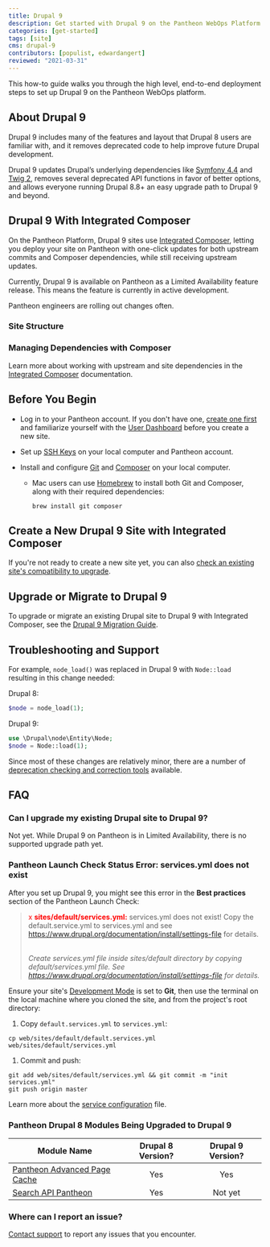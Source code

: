 ```yaml
---
title: Drupal 9
description: Get started with Drupal 9 on the Pantheon WebOps Platform.
categories: [get-started]
tags: [site]
cms: drupal-9
contributors: [populist, edwardangert]
reviewed: "2021-03-31"
---
```


This how-to guide walks you through the high level, end-to-end deployment steps to set up Drupal 9 on the Pantheon WebOps platform.

## About Drupal 9

Drupal 9 includes many of the features and layout that Drupal 8 users are familiar with, and it removes deprecated code to help improve future Drupal development.

Drupal 9 updates Drupal’s underlying dependencies like [Symfony 4.4](https://symfony.com/releases/4.4) and [Twig 2](https://twig.symfony.com/doc/2.x/index.html), removes several deprecated API functions in favor of better options, and allows everyone running Drupal 8.8+ an easy upgrade path to Drupal 9 and beyond.

## Drupal 9 With Integrated Composer

On the Pantheon Platform, Drupal 9 sites use [Integrated Composer](/integrated-composer), letting you deploy your site on Pantheon with one-click updates for both upstream commits and Composer dependencies, while still receiving upstream updates.

<Alert title="A note about Limited Availability" type="info" icon="leaf">

Currently, Drupal 9 is available on Pantheon as a Limited Availability feature release. This means the feature is currently in active development.

Pantheon engineers are rolling out changes often.

</Alert>

### Site Structure

<Partial file="ic-upstream-structure.md" />

### Managing Dependencies with Composer

Learn more about working with upstream and site dependencies in the [Integrated Composer](/integrated-composer) documentation.

## Before You Begin

- Log in to your Pantheon account. If you don't have one, [create one first](https://pantheon.io/register?docs) and familiarize yourself with the [User Dashboard](/guides/quickstart/user-dashboard) before you create a new site.

- Set up [SSH Keys](/ssh-keys) on your local computer and Pantheon account.

- Install and configure [Git](/git) and [Composer](https://getcomposer.org/download/) on your local computer.

   - Mac users can use [Homebrew](https://brew.sh/) to install both Git and Composer, along with their required dependencies:

     ```bash{promptUser:user}
     brew install git composer
     ```

## Create a New Drupal 9 Site with Integrated Composer

<Partial file="drupal-9-upstream-install.md" />

If you're not ready to create a new site yet, you can also [check an existing site's compatibility to upgrade](/guides/drupal-9-migration/prepare).

## Upgrade or Migrate to Drupal 9

To upgrade or migrate an existing Drupal site to Drupal 9 with Integrated Composer, see the [Drupal 9 Migration Guide](/guides/drupal-9-migration).

## Troubleshooting and Support

For example, `node_load()` was replaced in Drupal 9 with `Node::load` resulting in this change needed:

Drupal 8:

```php
$node = node_load(1);
```

Drupal 9:

```php
use \Drupal\node\Entity\Node;
$node = Node::load(1);
```

Since most of these changes are relatively minor, there are a number of [deprecation checking and correction tools](https://www.drupal.org/docs/9/how-to-prepare-your-drupal-7-or-8-site-for-drupal-9/deprecation-checking-and-correction-tools) available.

## FAQ

### Can I upgrade my existing Drupal site to Drupal 9?

Not yet. While Drupal 9 on Pantheon is in Limited Availability, there is no supported upgrade path yet.

### Pantheon Launch Check Status Error: services.yml does not exist

After you set up Drupal 9, you might see this error in the **Best practices** section of the Pantheon Launch Check:

> <span  style="color:red">x <strong>sites/default/services.yml:</strong></span> services.yml does not exist! Copy the default.service.yml to services.yml and see https://www.drupal.org/documentation/install/settings-file for details.
><br />
><br />
>
> *Create services.yml file inside sites/default directory by copying default/services.yml file. See https://www.drupal.org/documentation/install/settings-file for details.*

Ensure your site's [Development Mode](/guides/quickstart/connection-modes/) is set to **Git**, then use the terminal on the local machine where you cloned the site, and from the project's root directory:

1. Copy `default.services.yml` to `services.yml`:

 ```bash{promptUser: user}
 cp web/sites/default/default.services.yml web/sites/default/services.yml
 ```

1. Commit and push:

 ```bash{promptUser: user}
 git add web/sites/default/services.yml && git commit -m "init services.yml"
 git push origin master
  ```

Learn more about the [service configuration](/services-yml#create-and-modify-servicesyml) file.

### Pantheon Drupal 8 Modules Being Upgraded to Drupal 9

| Module Name                                                                                 | Drupal 8 Version? | Drupal 9 Version? |
|---------------------------------------------------------------------------------------------|:-----------:|:-----------:|
| [Pantheon Advanced Page Cache](https://www.drupal.org/project/pantheon_advanced_page_cache) |     Yes     |     Yes     |
| [Search API Pantheon](https://www.drupal.org/project/search_api_pantheon)                   |     Yes     |   Not yet   |

### Where can I report an issue?

[Contact support](/support) to report any issues that you encounter.
